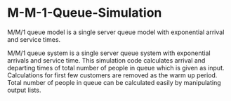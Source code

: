 # M-M-1-Queue-Simulation
M/M/1 queue model is a single server queue model with exponential arrival and service times.

M/M/1 queue system is a single server queue system with exponential arrivals and service time. 
This simulation code calculates arrival and departing times of total number of people in queue which is given as input.
Calculations for first few customers are removed as the warm up period.
Total number of people in queue can be calculated easily by manipulating output lists.
